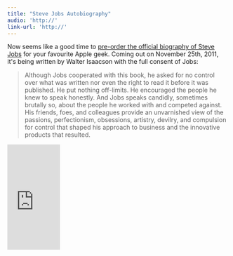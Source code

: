 ```yaml
---
title: "Steve Jobs Autobiography"
audio: 'http://'
link-url: 'http://'
---
```

<p>Now seems like a good time to <a href="http://www.amazon.ca/gp/product/1451648537/ref=as_li_ss_tl?ie=UTF8&tag=farawsoclos0a-20&linkCode=as2&camp=15121&creative=390961&creativeASIN=1451648537">pre-order the official biography of Steve Jobs</a> for your favourite Apple geek. Coming out on November 25th, 2011, it's being written by Walter Isaacson with the full consent of Jobs:</p>
<blockquote><p>Although Jobs cooperated with this book, he asked for no control over what was written nor even the right to read it before it was published. He put nothing off-limits. He encouraged the people he knew to speak honestly. And Jobs speaks candidly, sometimes brutally so, about the people he worked with and competed against. His friends, foes, and colleagues provide an unvarnished view of the passions, perfectionism, obsessions, artistry, devilry, and compulsion for control that shaped his approach to business and the innovative products that resulted.</p></blockquote>
<p><iframe src="http://rcm-ca.amazon.ca/e/cm?lt1=_blank&bc1=F2F2F2&IS2=1&nou=1&bg1=F2F2F2&fc1=555555&lc1=699CEA&t=farawsoclos0a-20&o=15&p=8&l=as4&m=amazon&f=ifr&ref=ss_til&asins=1451648537" style="width:120px;height:240px;" scrolling="no" marginwidth="0" marginheight="0" frameborder="0"></iframe></p>
